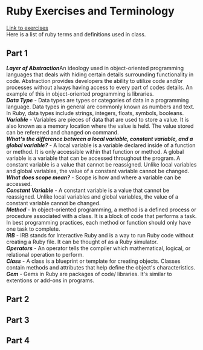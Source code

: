 
# Ruby Exercises and Terminology 
[Link to exercises](https://github.com/cruzgerman216/CodeLabs-Ruby-on-Rails-Exercises) <br>
Here is a list of ruby terms and definitions used in class.

## Part 1 
<em>**Layer of Abstraction**</em>An ideology used in object-oriented programming languages that deals with hiding certain details surrounding functionality in code. Abstraction provides developers the ability to utilize code and/or processes without always having access to every part of codes details. An example of this in object-oriented programming is libraries. <br>
<em>**Data Type**</em> - Data types are types or categories of data in a programming language. Data types in general are commonly known as numbers and text. In Ruby, data types include strings, integers, floats, symbols, booleans. <br>
<em>**Variable**</em> - Variables are pieces of data that are used to store a value. It is also known as a memory location where the value is held. The value stored can be referened and changed on command. <br>
<em>**What's the difference between a local variable, constant variable, and a global variable?**</em> - A local variable is a variable declared inside of a function or method. It is only accessible within that function or method. A global variable is a variable that can be accessed throughout the program. A constant variable is a value that cannot be reassigned. Unlike local variables and global variables, the value of a constant variable cannot be changed. <br>
<em>**What does scope mean?**</em> - Scope is how and where a variable can be accessed. <br>
<em>**Constant Variable**</em> - A constant variable is a value that cannot be reassigned. Unlike local variables and global variables, the value of a constant variable cannot be changed. <br>
<em>**Method**</em> - In object-oriented programming, a method is a defined process or procedure associated with a class. It is a block of code that performs a task. In best programming practices, each method or function should only have one task to complete. <br>
<em>**IRB**</em> - IRB stands for Interactive Ruby and is a way to run Ruby code without creating a Ruby file. It can be thought of as a Ruby simulator. <br>
<em>**Operators**</em> - An operator tells the compiler which mathematical, logical, or relational operation to perform. <br>
<em>**Class**</em> - A class is a blueprint or template for creating objects. Classes contain methods and attributes that help define the object's characteristics. <br>
<em>**Gem**</em> - Gems in Ruby are packages of code/ libraries. It's similar to extentions or add-ons in programs. <br>

## Part 2

## Part 3

## Part 4





